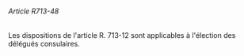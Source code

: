 ###### Article R713-48

Les dispositions de l'article R. 713-12 sont applicables à l'élection des délégués consulaires.

